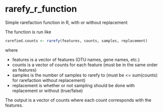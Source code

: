 # rarefy_r_function
Simple rarefaction function in R, with or without replacement

The function is run like

```R
rarefied.counts <- rarefy(features, counts, samples, replacement)
```
where

* features is a vector of features (OTU names, gene names, etc.)
* counts is a vector of counts for each feature (must be in the same order as features)
* samples is the number of samples to rarefy to (must be <= sum(counts) for rarefaction without replacement)
* replacement is whether or not sampling should be done with replacement or without (true/false)

The output is a vector of counts where each count corresponds with the features.
